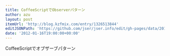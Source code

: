 ```yaml
---
title: CoffeeScriptでObserverパターン
author: azu
layout: post
itemUrl: 'http://blog.kzfmix.com/entry/1326513844'
editJSONPath: 'https://github.com/jser/jser.info/edit/gh-pages/data/2012/01/index.json'
date: '2012-01-16T19:00:00+00:00'
---
```

CoffeeScriptでオブザーブパターン
